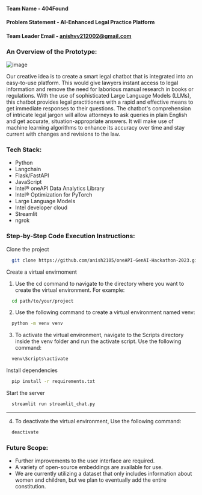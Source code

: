 
#### Team Name - 404Found
#### Problem Statement - AI-Enhanced Legal Practice Platform
#### Team Leader Email - anishvv212002@gmail.com

### An Overview of the Prototype:

  ![image](https://github.com/anish2105/oneAPI-GenAI-Hackathon-2023/assets/75316315/1d085823-7d11-4d68-8f98-eb510f33b605) <br>
  
  Our creative idea is to create a smart legal chatbot that is integrated into an easy-to-use platform. This would give lawyers instant access to legal information and remove the need for laborious manual research in books or regulations. With the use of sophisticated Large Language Models (LLMs), this chatbot provides legal practitioners with a rapid and effective means to get immediate responses to their questions.
 The chatbot's comprehension of intricate legal jargon will allow attorneys to ask queries in plain English and get accurate, situation-appropriate answers. It will make use of machine learning algorithms to enhance its accuracy over time and stay current with changes and revisions to the law.


  
  
### Tech Stack: 
*    Python 
*    Langchain
*    Flask/FastAPI 
*    JavaScript 
*    Intel® oneAPI Data Analytics Library
*    Intel® Optimization for PyTorch
*    Large Language Models
*    Intel developer cloud
*    Streamlit
*    ngrok
   
### Step-by-Step Code Execution Instructions:
  Clone the project

```bash
  git clone https://github.com/anish2105/oneAPI-GenAI-Hackathon-2023.git
```
 Create a virtual envirnoment
 1. Use the cd command to navigate to the directory where you want to create the virtual environment. For example:
```bash
  cd path/to/your/project
```
 2. Use the following command to create a virtual environment named venv:
```bash
  python -m venv venv
```
 3. To activate the virtual environment, navigate to the Scripts directory inside the venv folder and run the activate script. Use the following command:
```bash
  venv\Scripts\activate
```
Install dependencies

```bash
  pip install -r requirements.txt
```

Start the server

```bash
  streamlit run streamlit_chat.py
```
---
 4. To deactivate the virtual environment,  Use the following command:
```bash
  deactivate
``` 
### Future Scope:
*    Further improvements to the user interface are required.
*    A variety of open-source embeddings are available for use.
*    We are currently utilizing a dataset that only includes information about women and children, but we plan to eventually add the entire constitution.
